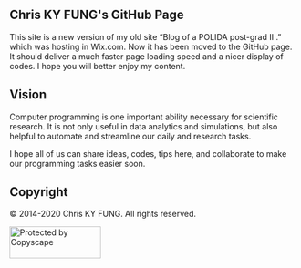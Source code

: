 ## Chris KY FUNG's GitHub Page

This site is a new version of my old site “Blog of a POLIDA post-grad II .” which was hosting in Wix.com. Now it has been moved to the GitHub page. It should deliver a much faster page loading speed and a nicer display of codes. I hope you will better enjoy my content.

## Vision

Computer programming is one important ability necessary for scientific research. It is not only useful in data analytics and simulations, but also helpful to automate and streamline our daily and research tasks.

I hope all of us can share ideas, codes, tips here, and collaborate to make our programming tasks easier soon.

## Copyright
© 2014-2020 Chris KY FUNG. All rights reserved.

<a href="http://www.copyscape.com/"><img src="https://banners.copyscape.com/img/copyscape-banner-white-160x56.png" width="160" height="56" border="0" alt="Protected by Copyscape" title="Protected by Copyscape - Do not copy content from this page." /></a>
